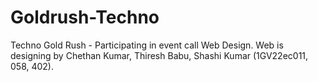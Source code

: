 # Goldrush-Techno
Techno Gold Rush - Participating in event call Web Design. Web is designing by Chethan Kumar, Thiresh Babu, Shashi Kumar (1GV22ec011, 058, 402).
